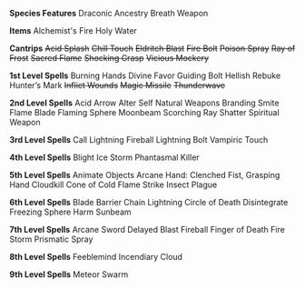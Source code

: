 **Species Features**
Draconic Ancestry Breath Weapon

**Items**
Alchemist's Fire
Holy Water

**Cantrips**
~~Acid Splash~~
~~Chill Touch~~
~~Eldritch Blast~~
~~Fire Bolt~~
~~Poison Spray~~
~~Ray of Frost~~
~~Sacred Flame~~
~~Shocking Grasp~~
~~Vicious Mockery~~

**1st Level Spells**
Burning Hands
Divine Favor
Guiding Bolt
Hellish Rebuke
Hunter’s Mark
~~Inflict Wounds~~
~~Magic Missile~~
~~Thunderwave~~

**2nd Level Spells**
Acid Arrow
Alter Self Natural Weapons
Branding Smite
Flame Blade
Flaming Sphere
Moonbeam
Scorching Ray
Shatter
Spiritual Weapon

**3rd Level Spells**
Call Lightning
Fireball
Lightning Bolt
Vampiric Touch

**4th Level Spells**
Blight
Ice Storm
Phantasmal Killer

**5th Level Spells**
Animate Objects
Arcane Hand: Clenched Fist, Grasping Hand
Cloudkill
Cone of Cold
Flame Strike
Insect Plague

**6th Level Spells**
Blade Barrier
Chain Lightning
Circle of Death
Disintegrate
Freezing Sphere
Harm
Sunbeam

**7th Level Spells**
Arcane Sword
Delayed Blast Fireball
Finger of Death
Fire Storm
Prismatic Spray

**8th Level Spells**
Feeblemind
Incendiary Cloud

**9th Level Spells**
Meteor Swarm

